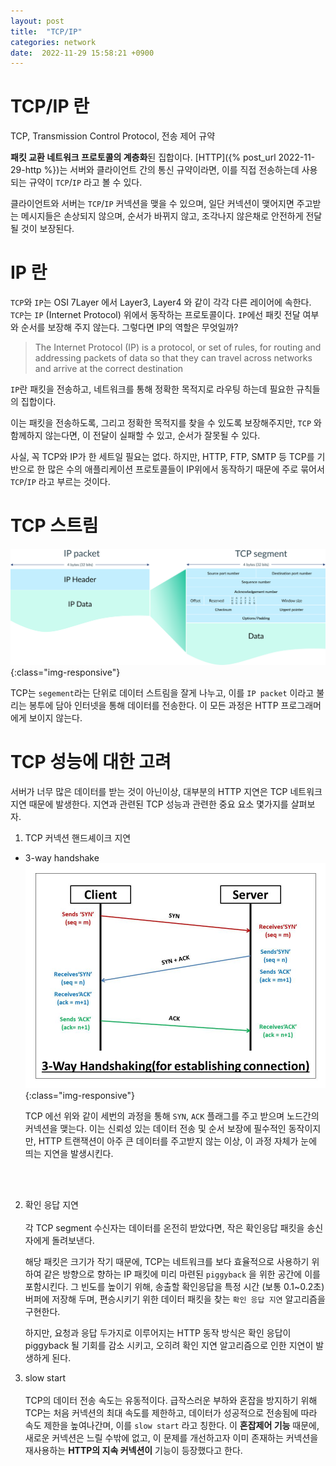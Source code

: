 ```yaml
---
layout: post
title:  "TCP/IP"
categories: network
date:  2022-11-29 15:58:21 +0900
---
```


<!-- - [TCP/IP 란](#tcpip-란)
- [IP 란](#ip-란)
- [TCP 스트림](#tcp-스트림)
- [TCP 성능에 대한 고려](#tcp-성능에-대한-고려)

 -->

# TCP/IP 란

TCP, Transmission Control Protocol, 전송 제어 규약

**패킷 교환 네트워크 프로토콜의 계층화**된 집합이다. [HTTP]({% post_url 2022-11-29-http %})는 서버와 클라이언트 간의 통신 규약이라면, 이를 직접 전송하는데 사용되는 규약이 `TCP`/`IP` 라고 볼 수 있다.

 클라이언트와 서버는 `TCP`/`IP` 커넥션을 맺을 수 있으며, 일단 커넥션이 맺어지면 주고받는 메시지들은 손상되지 않으며, 순서가 바뀌지 않고, 조각나지 않은채로 안전하게 전달될 것이 보장된다. 

# IP 란

`TCP`와 `IP`는 OSI  7Layer 에서 Layer3, Layer4 와 같이 각각 다른 레이어에 속한다. `TCP`는 `IP` (Internet Protocol) 위에서 동작하는 프로토콜이다. `IP`에선 패킷 전달 여부와 순서를 보장해 주지 않는다. 그렇다면 IP의 역할은 무엇일까?  

> The Internet Protocol (IP) is a protocol, or set of rules, for routing and addressing packets of data so that they can travel across networks and arrive at the correct destination

 `IP`란 패킷을 전송하고, 네트워크를 통해 정확한 목적지로 라우팅 하는데 필요한 규칙들의 집합이다.
  
 이는 패킷을 전송하도록, 그리고 정확한 목적지를 찾을 수 있도록 보장해주지만, `TCP` 와 함께하지 않는다면, 이 전달이 실패할 수 있고, 순서가 잘못될 수 있다.

사실, 꼭 TCP와 IP가 한 세트일 필요는 없다. 하지만, HTTP, FTP, SMTP 등 TCP를 기반으로 한 많은 수의 애플리케이션 프로토콜들이 IP위에서 동작하기 때문에 주로 묶어서 `TCP`/`IP` 라고 부르는 것이다.

# TCP 스트림
![3-way-handshake](/asset/images/packet-and-segment.svg){:class="img-responsive"}

TCP는 `segement`라는 단위로 데이터 스트림을 잘게 나누고, 이를 `IP packet` 이라고 불리는 봉투에 담아 인터넷을 통해 데이터를 전송한다. 이 모든 과정은 HTTP 프로그래머에게 보이지 않는다.


# TCP 성능에 대한 고려

서버가 너무 많은 데이터를 받는 것이 아닌이상, 대부분의 HTTP 지연은 TCP 네트워크 지연 때문에 발생한다. 지연과 관련된 TCP 성능과 관련한 중요 요소 몇가지를 살펴보자.

1. TCP 커넥션 핸드셰이크 지연 
  - 3-way handshake
  ![3-way-handshake](/asset/images/3-way-handshake.jpg){:class="img-responsive"}
  
    TCP 에선 위와 같이 세번의 과정을 통해 `SYN`, `ACK` 플래그를 주고 받으며 노드간의 커넥션을 맺는다. 이는 신뢰성 있는 데이터 전송 및 순서 보장에 필수적인 동작이지만, HTTP 트랜잭션이 아주 큰 데이터를 주고받지 않는 이상, 이 과정 자체가 눈에 띄는 지연을 발생시킨다.
  <br/>
  <br/>

2. 확인 응답 지연 <br/><br/> 
  각 TCP segment 수신자는 데이터를 온전히 받았다면, 작은 확인응답 패킷을 송신자에게 돌려보낸다.

   해당 패킷은 크기가 작기 때문에, TCP는 네트워크를 보다 효율적으로 사용하기 위하여 같은 방향으로 향하는 IP 패킷에 미리 마련된 `piggyback` 을 위한 공간에 이를 포함시킨다. 그 빈도를 높이기 위해, 송출할 확인응답을 특정 시간 (보통 0.1~0.2초) 버퍼에 저장해 두며, 편승시키기 위한 데이터 패킷을 찾는 `확인 응답 지연` 알고리즘을 구현한다.

   하지만, 요청과 응답 두가지로 이루어지는 HTTP 동작 방식은 확인 응답이 piggyback 될 기회를 감소 시키고, 오히려 확인 지연 알고리즘으로 인한 지연이 발생하게 된다.

3. slow start <br/><br/>
  TCP의 데이터 전송 속도는 유동적이다. 급작스러운 부하와 혼잡을 방지하기 위해 TCP는 처음 커넥션의 최대 속도를 제한하고, 데이터가 성공적으로 전송됨에 따라 속도 제한을 높여나간며, 이를 `slow start` 라고 칭한다. 이 **혼잡제어 기능** 때문에, 새로운 커넥션은 느릴 수밖에 없고, 이 문제를 개선하고자 이미 존재하는 커넥션을 재사용하는 **HTTP의 지속 커넥션이** 기능이 등장했다고 한다. 